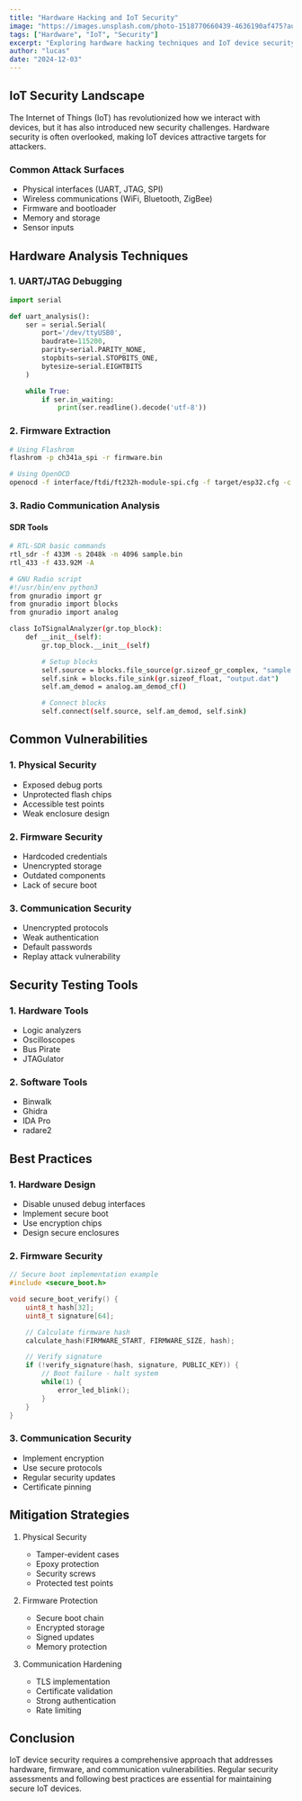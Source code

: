 ```yaml
---
title: "Hardware Hacking and IoT Security"
image: "https://images.unsplash.com/photo-1518770660439-4636190af475?auto=format&fit=crop&q=80"
tags: ["Hardware", "IoT", "Security"]
excerpt: "Exploring hardware hacking techniques and IoT device security vulnerabilities"
author: "lucas"
date: "2024-12-03"
---
```


## IoT Security Landscape

The Internet of Things (IoT) has revolutionized how we interact with devices, but it has also introduced new security challenges. Hardware security is often overlooked, making IoT devices attractive targets for attackers.

### Common Attack Surfaces

- Physical interfaces (UART, JTAG, SPI)
- Wireless communications (WiFi, Bluetooth, ZigBee)
- Firmware and bootloader
- Memory and storage
- Sensor inputs

## Hardware Analysis Techniques

### 1. UART/JTAG Debugging

```python
import serial

def uart_analysis():
    ser = serial.Serial(
        port='/dev/ttyUSB0',
        baudrate=115200,
        parity=serial.PARITY_NONE,
        stopbits=serial.STOPBITS_ONE,
        bytesize=serial.EIGHTBITS
    )

    while True:
        if ser.in_waiting:
            print(ser.readline().decode('utf-8'))
```

### 2. Firmware Extraction

```bash
# Using Flashrom
flashrom -p ch341a_spi -r firmware.bin

# Using OpenOCD
openocd -f interface/ftdi/ft232h-module-spi.cfg -f target/esp32.cfg -c "init; halt; flash read_bank 0 firmware.bin 0 0x400000"
```

### 3. Radio Communication Analysis

#### SDR Tools

```bash
# RTL-SDR basic commands
rtl_sdr -f 433M -s 2048k -n 4096 sample.bin
rtl_433 -f 433.92M -A

# GNU Radio script
#!/usr/bin/env python3
from gnuradio import gr
from gnuradio import blocks
from gnuradio import analog

class IoTSignalAnalyzer(gr.top_block):
    def __init__(self):
        gr.top_block.__init__(self)

        # Setup blocks
        self.source = blocks.file_source(gr.sizeof_gr_complex, "sample.bin")
        self.sink = blocks.file_sink(gr.sizeof_float, "output.dat")
        self.am_demod = analog.am_demod_cf()

        # Connect blocks
        self.connect(self.source, self.am_demod, self.sink)
```

## Common Vulnerabilities

### 1. Physical Security

- Exposed debug ports
- Unprotected flash chips
- Accessible test points
- Weak enclosure design

### 2. Firmware Security

- Hardcoded credentials
- Unencrypted storage
- Outdated components
- Lack of secure boot

### 3. Communication Security

- Unencrypted protocols
- Weak authentication
- Default passwords
- Replay attack vulnerability

## Security Testing Tools

### 1. Hardware Tools

- Logic analyzers
- Oscilloscopes
- Bus Pirate
- JTAGulator

### 2. Software Tools

- Binwalk
- Ghidra
- IDA Pro
- radare2

## Best Practices

### 1. Hardware Design

- Disable unused debug interfaces
- Implement secure boot
- Use encryption chips
- Design secure enclosures

### 2. Firmware Security

```c
// Secure boot implementation example
#include <secure_boot.h>

void secure_boot_verify() {
    uint8_t hash[32];
    uint8_t signature[64];

    // Calculate firmware hash
    calculate_hash(FIRMWARE_START, FIRMWARE_SIZE, hash);

    // Verify signature
    if (!verify_signature(hash, signature, PUBLIC_KEY)) {
        // Boot failure - halt system
        while(1) {
            error_led_blink();
        }
    }
}
```

### 3. Communication Security

- Implement encryption
- Use secure protocols
- Regular security updates
- Certificate pinning

## Mitigation Strategies

1. Physical Security

   - Tamper-evident cases
   - Epoxy protection
   - Security screws
   - Protected test points

2. Firmware Protection

   - Secure boot chain
   - Encrypted storage
   - Signed updates
   - Memory protection

3. Communication Hardening
   - TLS implementation
   - Certificate validation
   - Strong authentication
   - Rate limiting

## Conclusion

IoT device security requires a comprehensive approach that addresses hardware, firmware, and communication vulnerabilities. Regular security assessments and following best practices are essential for maintaining secure IoT devices.
